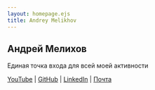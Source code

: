 ```yaml
---
layout: homepage.ejs
title: Andrey Melikhov
---
```


## Андрей Мелихов
Единая точка входа для всей моей активности

[YouTube](https://www.youtube.com/channel/UCTSVfbCKN3nZbogPtOCHcMg) | [GitHub](https://github.com/amel-true/) | [LinkedIn](https://www.linkedin.com/in/andrey-melikhov-2b15911a4/) | [Почта](andrey.melikhov@hey.com)

